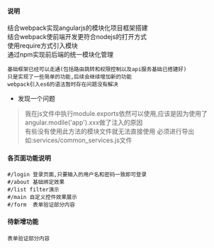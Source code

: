 #### 说明
结合webpack实现angularjs的模块化项目框架搭建  
结合webpack使前端开发更符合nodejs的打开方式  
使用require方式引入模块  
通过npm实现前后端的统一模块化管理  
```
基础框架已经可以走通(包括路由跳转和权限控制以及api服务基础已搭建好)
只是实现了一些简单的功能,后续会继续增加新的功能
webpack引入es6的语法暂时存在问题没有解决
```
* 发现一个问题
> 我在js文件中执行module.exports依然可以使用,应该是因为使用了angular.modile('app').xxx做了注入的原因  
有些没有使用此方法的模块文件就无法直接使用 必须进行导出如:services/common_services.js文件

#### 各页面功能说明
```
#/login 登录页面,只要输入的用户名和密码一致即可登录
#/about 基础绑定效果
#/list filter演示
#/main 自定义控件效果展示
#/form  表单验证部分内容
```

#### 待新增功能
```
表单验证部分内容
```
